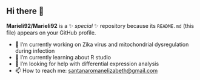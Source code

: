 ## Hi there 👋


**Marieli92/Marieli92** is a ✨ _special_ ✨ repository because its `README.md` (this file) appears on your GitHub profile.

- 🔭 I’m currently working on Zika virus and mitochondrial dysregulation during infection
- 🌱 I’m currently learning about R studio
- 🤔 I’m looking for help with differential expression analysis
- 📫 How to reach me: santanaromanelizabeth@gmail.com
